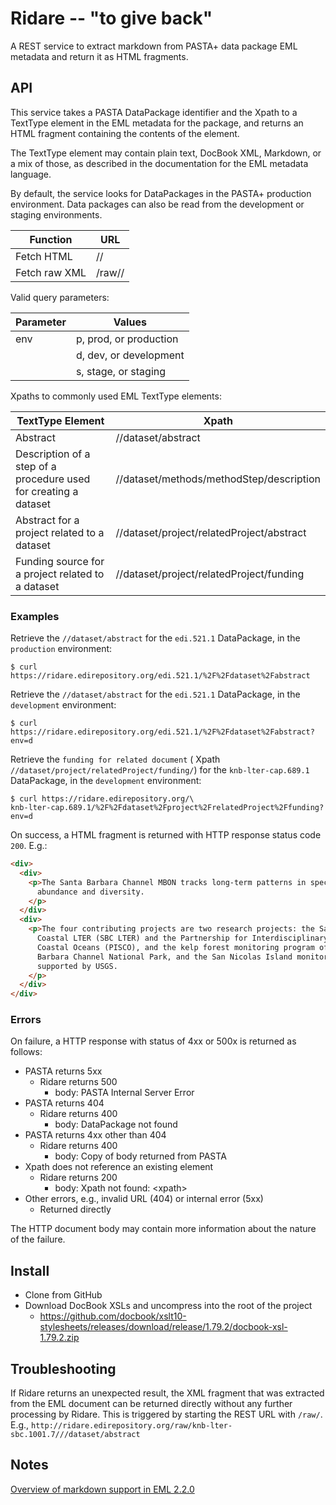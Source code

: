 # Ridare -- "to give back"

A REST service to extract markdown from PASTA+ data package EML metadata and return it
as HTML fragments.

## API

This service takes a PASTA DataPackage identifier and the Xpath to a TextType element in
the EML metadata for the package, and returns an HTML fragment containing the contents
of the element.

The TextType element may contain plain text, DocBook XML, Markdown, or a mix of those,
as described in the documentation for the EML metadata language.

By default, the service looks for DataPackages in the PASTA+ production environment.
Data packages can also be read from the development or staging environments.

| Function      | URL                               |
|---------------|-----------------------------------|
| Fetch HTML    | /<package identifier>/<xpath>     |
| Fetch raw XML | /raw/<package identifier>/<xpath> |

Valid query parameters:

| Parameter | Values                 |
|-----------|------------------------|
| env       | p, prod, or production |
|           | d, dev, or development |
|           | s, stage, or staging   |

Xpaths to commonly used EML TextType elements:

| TextType Element                                                 | Xpath                                     |
|------------------------------------------------------------------|-------------------------------------------|
| Abstract                                                         | //dataset/abstract                        |
| Description of a step of a procedure used for creating a dataset | //dataset/methods/methodStep/description  |
| Abstract for a project related to a dataset                      | //dataset/project/relatedProject/abstract | 
| Funding source for a project related to a dataset                | //dataset/project/relatedProject/funding  |

### Examples

Retrieve the `//dataset/abstract` for the `edi.521.1` DataPackage, in the `production`
environment:

```shell
$ curl https://ridare.edirepository.org/edi.521.1/%2F%2Fdataset%2Fabstract
```

Retrieve the `//dataset/abstract` for the `edi.521.1` DataPackage, in the `development`
environment:

```shell
$ curl https://ridare.edirepository.org/edi.521.1/%2F%2Fdataset%2Fabstract?env=d
```

Retrieve the `funding for related document` (
Xpath `//dataset/project/relatedProject/funding/`) for the `knb-lter-cap.689.1`
DataPackage, in the `development` environment:

```shell
$ curl https://ridare.edirepository.org/\
knb-lter-cap.689.1/%2F%2Fdataset%2Fproject%2FrelatedProject%2Ffunding?env=d
```

On success, a HTML fragment is returned with HTTP response status code `200`. E.g.:

```html
<div>
  <div>
    <p>The Santa Barbara Channel MBON tracks long-term patterns in species
      abundance and diversity.
    </p>
  </div>
  <div>
    <p>The four contributing projects are two research projects: the Santa Barbara
      Coastal LTER (SBC LTER) and the Partnership for Interdisciplinary Studies of
      Coastal Oceans (PISCO), and the kelp forest monitoring program of the Santa
      Barbara Channel National Park, and the San Nicolas Island monitoring program
      supported by USGS.
    </p>
  </div>
</div>
```

### Errors

On failure, a HTTP response with status of 4xx or 500x is returned as follows:

- PASTA returns 5xx
    - Ridare returns 500
        - body: PASTA Internal Server Error
- PASTA returns 404
    - Ridare returns 400
        - body: DataPackage not found
- PASTA returns 4xx other than 404
    - Ridare returns 400
        - body: Copy of body returned from PASTA
- Xpath does not reference an existing element
    - Ridare returns 200
        - body: Xpath not found: \<xpath\>
- Other errors, e.g., invalid URL (404) or internal error (5xx)
    - Returned directly

The HTTP document body may contain more information about the nature of the failure.

## Install

- Clone from GitHub
- Download DocBook XSLs and uncompress into the root of the project
    - https://github.com/docbook/xslt10-stylesheets/releases/download/release/1.79.2/docbook-xsl-1.79.2.zip

## Troubleshooting

If Ridare returns an unexpected result, the XML fragment that was extracted from the EML
document can be returned directly without any further processing by Ridare. This is
triggered by starting the REST URL with `/raw/`.
E.g., `http://ridare.edirepository.org/raw/knb-lter-sbc.1001.7///dataset/abstract`

## Notes

[Overview of markdown support in EML 2.2.0](https://eml.ecoinformatics.org/whats-new-in-eml-2-2-0.html)
